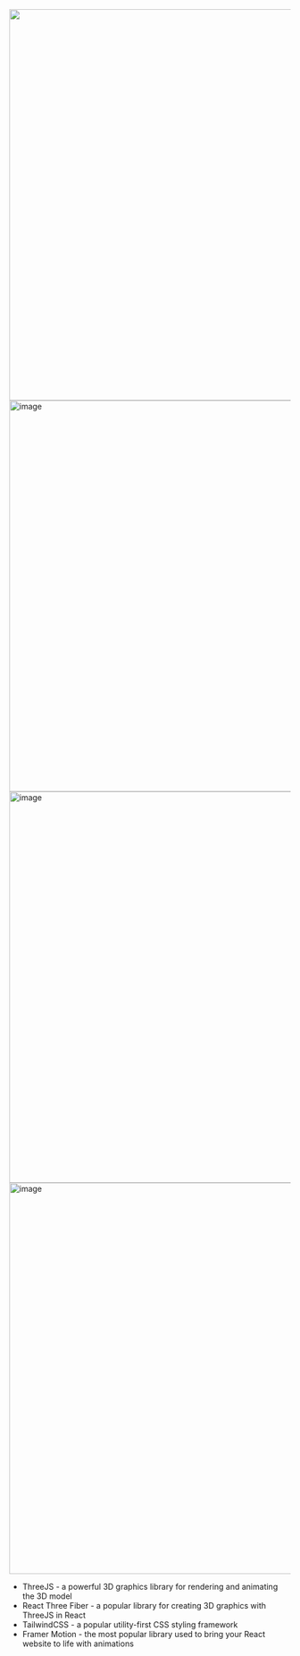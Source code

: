 <img src="https://user-images.githubusercontent.com/68276889/229311162-43cfd750-255a-44fe-b048-52244f2b7059.gif" width="700"/>

<img width="700" alt="image" src="https://user-images.githubusercontent.com/68276889/229310238-0bc2e81f-a1c0-4926-b597-47384dade9d2.png">
<img width="700" alt="image" src="https://user-images.githubusercontent.com/68276889/229310252-013fc892-818e-484a-aeae-66e1dbcc3490.png">
<img width="700" alt="image" src="https://user-images.githubusercontent.com/68276889/229311151-82644e95-a7cb-4bf2-8049-e43391fd4da2.png">


- ThreeJS - a powerful 3D graphics library for rendering and animating the 3D model
- React Three Fiber - a popular library for creating 3D graphics with ThreeJS in React
- TailwindCSS - a popular utility-first CSS styling framework
- Framer Motion - the most popular library used to bring your React website to life with animations





